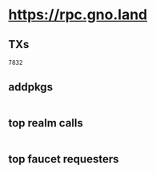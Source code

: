 # https://rpc.gno.land

## TXs
```
7832
```

## addpkgs
```
```

## top realm calls
```
```

## top faucet requesters
```
```

